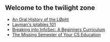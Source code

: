 ## Welcome to the twilight zone

- [An Oral History of the LØpht](https://duo.com/decipher/an-oral-history-of-the-l0pht) 
- [Layman's iptables 101](https://iximiuz.com/en/posts/laymans-iptables-101/) 
- [Breaking into InfoSec: A Beginners Curriculum](https://s3ctur.wordpress.com/2017/06/19/breaking-into-infosec-a-beginners-curriculum/)
- [The Missing Semester of Your CS Education](https://missing.csail.mit.edu/)